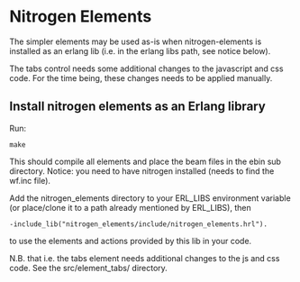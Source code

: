 # Nitrogen Elements #

The simpler elements may be used as-is when nitrogen-elements is installed as an erlang lib (i.e. in the erlang libs path, see notice below).

The tabs control needs some additional changes to the javascript and css code.
For the time being, these changes needs to be applied manually.

## Install nitrogen elements as an Erlang library ##

Run:
    
    make

This should compile all elements and place the beam files in the ebin sub directory. Notice: you need to have nitrogen installed (needs to find the wf.inc file).

Add the nitrogen_elements directory to your ERL_LIBS environment variable (or place/clone it to a path already mentioned by ERL_LIBS), then

    -include_lib("nitrogen_elements/include/nitrogen_elements.hrl").

to use the elements and actions provided by this lib in your code.

N.B. that i.e. the tabs element needs additional changes to the js and css code. See the src/element_tabs/ directory.

